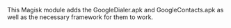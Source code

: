 This Magisk module adds the GoogleDialer.apk and GoogleContacts.apk as well as the necessary framework for them to work. 